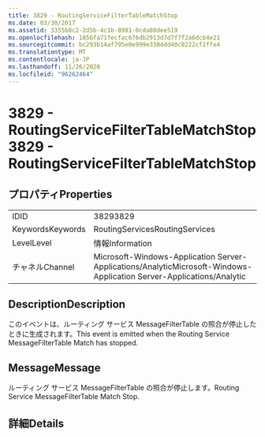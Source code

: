 ```yaml
---
title: 3829 - RoutingServiceFilterTableMatchStop
ms.date: 03/30/2017
ms.assetid: 3355b8c2-2d5b-4c1b-8981-0cda08dee519
ms.openlocfilehash: 1856fa71fecfac676db2913d7d7f7f2a6dcb4e21
ms.sourcegitcommit: bc293b14af795e0e999e3304dd40c0222cf2ffe4
ms.translationtype: MT
ms.contentlocale: ja-JP
ms.lasthandoff: 11/26/2020
ms.locfileid: "96262464"
---
```

# <a name="3829---routingservicefiltertablematchstop"></a><span data-ttu-id="59eb7-102">3829 - RoutingServiceFilterTableMatchStop</span><span class="sxs-lookup"><span data-stu-id="59eb7-102">3829 - RoutingServiceFilterTableMatchStop</span></span>

## <a name="properties"></a><span data-ttu-id="59eb7-103">プロパティ</span><span class="sxs-lookup"><span data-stu-id="59eb7-103">Properties</span></span>  
  
|||  
|-|-|  
|<span data-ttu-id="59eb7-104">ID</span><span class="sxs-lookup"><span data-stu-id="59eb7-104">ID</span></span>|<span data-ttu-id="59eb7-105">3829</span><span class="sxs-lookup"><span data-stu-id="59eb7-105">3829</span></span>|  
|<span data-ttu-id="59eb7-106">Keywords</span><span class="sxs-lookup"><span data-stu-id="59eb7-106">Keywords</span></span>|<span data-ttu-id="59eb7-107">RoutingServices</span><span class="sxs-lookup"><span data-stu-id="59eb7-107">RoutingServices</span></span>|  
|<span data-ttu-id="59eb7-108">Level</span><span class="sxs-lookup"><span data-stu-id="59eb7-108">Level</span></span>|<span data-ttu-id="59eb7-109">情報</span><span class="sxs-lookup"><span data-stu-id="59eb7-109">Information</span></span>|  
|<span data-ttu-id="59eb7-110">チャネル</span><span class="sxs-lookup"><span data-stu-id="59eb7-110">Channel</span></span>|<span data-ttu-id="59eb7-111">Microsoft-Windows-Application Server-Applications/Analytic</span><span class="sxs-lookup"><span data-stu-id="59eb7-111">Microsoft-Windows-Application Server-Applications/Analytic</span></span>|  
  
## <a name="description"></a><span data-ttu-id="59eb7-112">Description</span><span class="sxs-lookup"><span data-stu-id="59eb7-112">Description</span></span>  

 <span data-ttu-id="59eb7-113">このイベントは、ルーティング サービス MessageFilterTable の照合が停止したときに生成されます。</span><span class="sxs-lookup"><span data-stu-id="59eb7-113">This event is emitted when the Routing Service MessageFilterTable Match has stopped.</span></span>  
  
## <a name="message"></a><span data-ttu-id="59eb7-114">Message</span><span class="sxs-lookup"><span data-stu-id="59eb7-114">Message</span></span>  

 <span data-ttu-id="59eb7-115">ルーティング サービス MessageFilterTable の照合が停止します。</span><span class="sxs-lookup"><span data-stu-id="59eb7-115">Routing Service MessageFilterTable Match Stop.</span></span>  
  
## <a name="details"></a><span data-ttu-id="59eb7-116">詳細</span><span class="sxs-lookup"><span data-stu-id="59eb7-116">Details</span></span>
